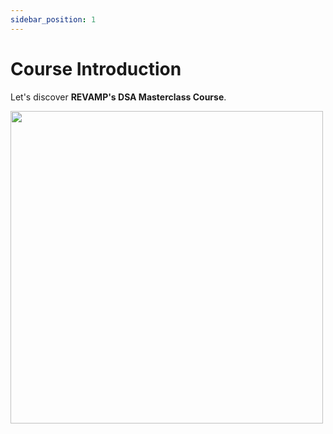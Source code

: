 ```yaml
---
sidebar_position: 1
---
```


# Course Introduction

Let's discover **REVAMP's DSA Masterclass Course**.

<img src="/img/dsa_banner.png" width="500"></img>